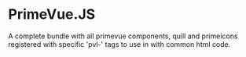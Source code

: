 # PrimeVue.JS
A complete bundle with all primevue components, quill and primeicons registered with specific 'pvl-' tags to use in with common html code.

